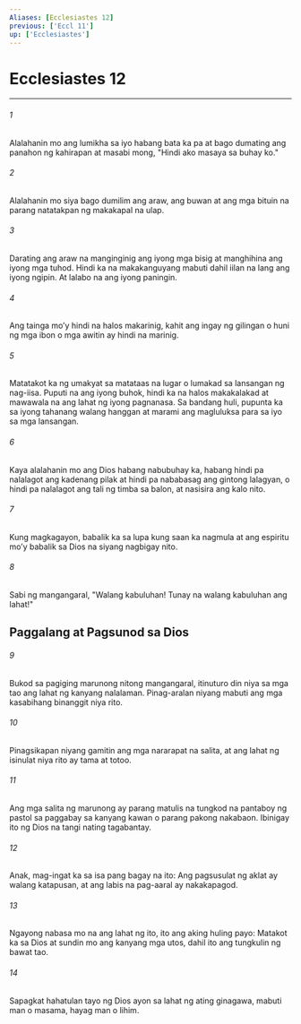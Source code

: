 ```yaml
---
Aliases: [Ecclesiastes 12]
previous: ['Eccl 11']
up: ['Ecclesiastes']
---
```

# Ecclesiastes 12

***






















###### 1 










Alalahanin mo ang lumikha sa iyo habang bata ka pa at bago dumating ang panahon ng kahirapan at masabi mong, "Hindi ako masaya sa buhay ko." 





















###### 2 










Alalahanin mo siya bago dumilim ang araw, ang buwan at ang mga bituin na parang natatakpan ng makakapal na ulap. 





















###### 3 










Darating ang araw na manginginig ang iyong mga bisig at manghihina ang iyong mga tuhod. Hindi ka na makakanguyang mabuti dahil iilan na lang ang iyong ngipin. At lalabo na ang iyong paningin. 





















###### 4 










Ang tainga moʼy hindi na halos makarinig, kahit ang ingay ng gilingan o huni ng mga ibon o mga awitin ay hindi na marinig. 





















###### 5 










Matatakot ka ng umakyat sa matataas na lugar o lumakad sa lansangan ng nag-iisa. Puputi na ang iyong buhok, hindi ka na halos makakalakad at mawawala na ang lahat ng iyong pagnanasa. Sa bandang huli, pupunta ka sa iyong tahanang walang hanggan at marami ang magluluksa para sa iyo sa mga lansangan. 





















###### 6 










Kaya alalahanin mo ang Dios habang nabubuhay ka, habang hindi pa nalalagot ang kadenang pilak at hindi pa nababasag ang gintong lalagyan, o hindi pa nalalagot ang tali ng timba sa balon, at nasisira ang kalo nito. 





















###### 7 










Kung magkagayon, babalik ka sa lupa kung saan ka nagmula at ang espiritu moʼy babalik sa Dios na siyang nagbigay nito. 





















###### 8 










Sabi ng mangangaral, "Walang kabuluhan! Tunay na walang kabuluhan ang lahat!" 

## Paggalang at Pagsunod sa Dios 





















###### 9 










Bukod sa pagiging marunong nitong mangangaral, itinuturo din niya sa mga tao ang lahat ng kanyang nalalaman. Pinag-aralan niyang mabuti ang mga kasabihang binanggit niya rito. 





















###### 10 










Pinagsikapan niyang gamitin ang mga nararapat na salita, at ang lahat ng isinulat niya rito ay tama at totoo. 





















###### 11 










Ang mga salita ng marunong ay parang matulis na tungkod na pantaboy ng pastol sa paggabay sa kanyang kawan o parang pakong nakabaon. Ibinigay ito ng Dios na tangi nating tagabantay. 





















###### 12 










Anak, mag-ingat ka sa isa pang bagay na ito: Ang pagsusulat ng aklat ay walang katapusan, at ang labis na pag-aaral ay nakakapagod. 





















###### 13 










Ngayong nabasa mo na ang lahat ng ito, ito ang aking huling payo: Matakot ka sa Dios at sundin mo ang kanyang mga utos, dahil ito ang tungkulin ng bawat tao. 





















###### 14 










Sapagkat hahatulan tayo ng Dios ayon sa lahat ng ating ginagawa, mabuti man o masama, hayag man o lihim.
